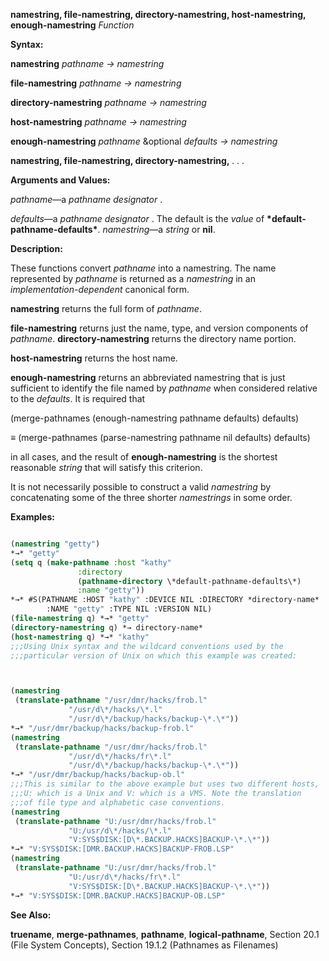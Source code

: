 **namestring, file-namestring, directory-namestring, host-namestring, enough-namestring** *Function* 



**Syntax:** 



**namestring** *pathname → namestring* 



**file-namestring** *pathname → namestring* 



**directory-namestring** *pathname → namestring* 



**host-namestring** *pathname → namestring* 



**enough-namestring** *pathname* &amp;optional *defaults → namestring* 







 



 



**namestring, file-namestring, directory-namestring,** *. . .* 



**Arguments and Values:** 



*pathname*—a *pathname designator* . 



*defaults*—a *pathname designator* . The default is the *value* of **\*default-pathname-defaults\***. *namestring*—a *string* or **nil**. 



**Description:** 



These functions convert *pathname* into a namestring. The name represented by *pathname* is returned as a *namestring* in an *implementation-dependent* canonical form. 



**namestring** returns the full form of *pathname*. 



**file-namestring** returns just the name, type, and version components of *pathname*. **directory-namestring** returns the directory name portion. 



**host-namestring** returns the host name. 



**enough-namestring** returns an abbreviated namestring that is just sufficient to identify the file named by *pathname* when considered relative to the *defaults*. It is required that 



(merge-pathnames (enough-namestring pathname defaults) defaults) 



*≡* (merge-pathnames (parse-namestring pathname nil defaults) defaults) 



in all cases, and the result of **enough-namestring** is the shortest reasonable *string* that will satisfy this criterion. 



It is not necessarily possible to construct a valid *namestring* by concatenating some of the three shorter *namestrings* in some order. 



**Examples:**
```lisp

(namestring "getty") 
*→* "getty" 
(setq q (make-pathname :host "kathy" 
		       :directory 
		       (pathname-directory \*default-pathname-defaults\*) 
		       :name "getty")) 
*→* #S(PATHNAME :HOST "kathy" :DEVICE NIL :DIRECTORY *directory-name* 
		:NAME "getty" :TYPE NIL :VERSION NIL) 
(file-namestring q) *→* "getty" 
(directory-namestring q) *→ directory-name* 
(host-namestring q) *→* "kathy" 
;;;Using Unix syntax and the wildcard conventions used by the 
;;;particular version of Unix on which this example was created: 



(namestring 
 (translate-pathname "/usr/dmr/hacks/frob.l" 
		     "/usr/d\*/hacks/\*.l" 
		     "/usr/d\*/backup/hacks/backup-\*.\*")) 
*→* "/usr/dmr/backup/hacks/backup-frob.l" 
(namestring 
 (translate-pathname "/usr/dmr/hacks/frob.l" 
		     "/usr/d\*/hacks/fr\*.l" 
		     "/usr/d\*/backup/hacks/backup-\*.\*")) 
*→* "/usr/dmr/backup/hacks/backup-ob.l" 
;;;This is similar to the above example but uses two different hosts, 
;;;U: which is a Unix and V: which is a VMS. Note the translation 
;;;of file type and alphabetic case conventions. 
(namestring 
 (translate-pathname "U:/usr/dmr/hacks/frob.l" 
		     "U:/usr/d\*/hacks/\*.l" 
		     "V:SYS$DISK:[D\*.BACKUP.HACKS]BACKUP-\*.\*")) 
*→* "V:SYS$DISK:[DMR.BACKUP.HACKS]BACKUP-FROB.LSP" 
(namestring 
 (translate-pathname "U:/usr/dmr/hacks/frob.l" 
		     "U:/usr/d\*/hacks/fr\*.l" 
		     "V:SYS$DISK:[D\*.BACKUP.HACKS]BACKUP-\*.\*")) 
*→* "V:SYS$DISK:[DMR.BACKUP.HACKS]BACKUP-OB.LSP" 

```
**See Also:** 



**truename**, **merge-pathnames**, **pathname**, **logical-pathname**, Section 20.1 (File System Concepts), Section 19.1.2 (Pathnames as Filenames) 



